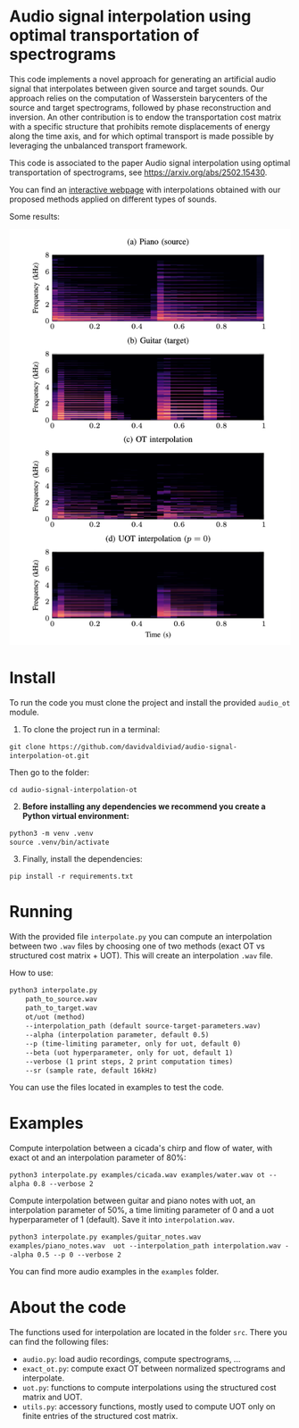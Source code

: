 # Audio signal interpolation using optimal transportation of spectrograms

This code implements a novel approach for generating an artificial audio signal that interpolates between given source and target sounds. Our approach relies on the computation of Wasserstein barycenters of the source and target spectrograms, followed by phase reconstruction and inversion. An other contribution is to endow the transportation cost matrix with a specific structure that prohibits remote displacements of energy along the time axis, and for which optimal transport is made possible by leveraging the unbalanced transport framework. 

This code is associated to the paper Audio signal interpolation using optimal transportation of spectrograms, see https://arxiv.org/abs/2502.15430.

You can find an [interactive webpage](https://davidvaldiviad.github.io/audio-signal-interpolation-ot) with interpolations obtained with our proposed methods applied on different types of sounds.

Some results:

![interpolation-notes](figs/interpolation-notes.png)

# Install

To run the code you must clone the project and install the provided `audio_ot` module. 

1) To clone the project run in a terminal:

````
git clone https://github.com/davidvaldiviad/audio-signal-interpolation-ot.git
````

Then go to the folder:

`````
cd audio-signal-interpolation-ot
`````

2. **Before installing any dependencies we recommend you create a Python virtual environment:**

`````
python3 -m venv .venv
source .venv/bin/activate
`````

3. Finally, install the dependencies:

````
pip install -r requirements.txt
````

# Running

With the provided file `interpolate.py` you can compute an interpolation between two `.wav` files by choosing one of two methods (exact OT vs structured cost matrix + UOT). This will create an interpolation `.wav` file.

How to use:

````
python3 interpolate.py
	path_to_source.wav
	path_to_target.wav
	ot/uot (method)
	--interpolation_path (default source-target-parameters.wav)
	--alpha (interpolation parameter, default 0.5)
	--p (time-limiting parameter, only for uot, default 0)
	--beta (uot hyperparameter, only for uot, default 1)
	--verbose (1 print steps, 2 print computation times)
	--sr (sample rate, default 16kHz)
`````

You can use the files located in examples to test the code.

# Examples

Compute interpolation between a cicada's chirp and flow of water, with exact ot and an interpolation parameter of 80%:


````
python3 interpolate.py examples/cicada.wav examples/water.wav ot --alpha 0.8 --verbose 2
````

Compute interpolation between guitar and piano notes with uot, an interpolation parameter of 50%, a time limiting parameter of 0 and a uot hyperparameter of 1 (default). Save it into `interpolation.wav`.

`````
python3 interpolate.py examples/guitar_notes.wav examples/piano_notes.wav  uot --interpolation_path interpolation.wav --alpha 0.5 --p 0 --verbose 2
`````

You can find more audio examples in the `examples` folder.

# About the code

The functions used for interpolation are located in the folder `src`. There you can find the following files:

* `audio.py`: load audio recordings, compute spectrograms, ...
* `exact_ot.py`: compute exact OT between normalized spectrograms and interpolate.
* `uot.py`: functions to compute interpolations using the structured cost matrix and UOT.
* `utils.py`: accessory functions, mostly used to compute UOT only on finite entries of the structured cost matrix.